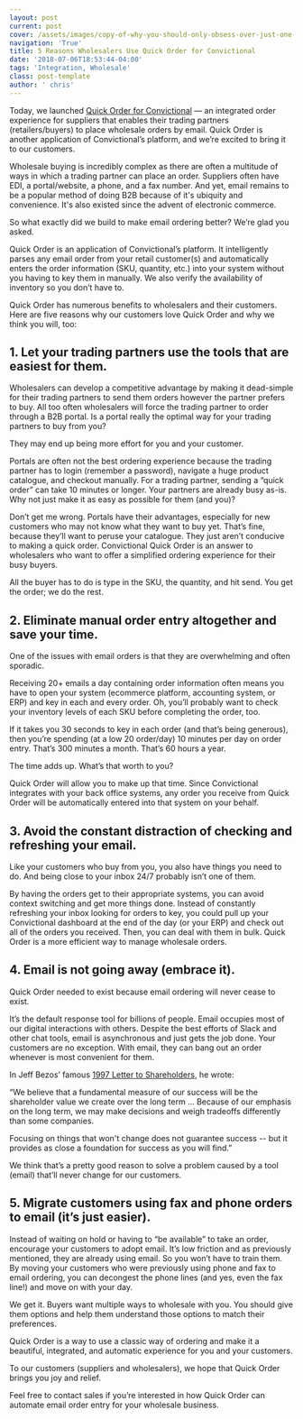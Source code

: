 ```yaml
---
layout: post
current: post
cover: /assets/images/copy-of-why-you-should-only-obsess-over-just-one-customer.png
navigation: 'True'
title: 5 Reasons Wholesalers Use Quick Order for Convictional
date: '2018-07-06T18:53:44-04:00'
tags: 'Integration, Wholesale'
class: post-template
author: ' chris'
---
```

Today, we launched [Quick Order for Convictional](https://blog.convictional.com/announcing-quick-order) — an integrated order experience for suppliers that enables their trading partners (retailers/buyers) to place wholesale orders by email. Quick Order is another application of Convictional’s platform, and we’re excited to bring it to our customers. 

Wholesale buying is incredibly complex as there are often a multitude of ways in which a trading partner can place an order. Suppliers often have EDI, a portal/website, a phone, and a fax number. And yet, email remains to be a popular method of doing B2B because of it's ubiquity and convenience. It's also existed since the advent of electronic commerce. 

So what exactly did we build to make email ordering better? We’re glad you asked.

Quick Order is an application of Convictional’s platform. It intelligently parses any email order from your retail customer(s) and automatically enters the order information (SKU, quantity, etc.) into your system without you having to key them in manually. We also verify the availability of inventory so you don’t have to. 

Quick Order has numerous benefits to wholesalers and their customers. Here are five reasons why our customers love Quick Order and why we think you will, too: 

## 1. Let your trading partners use the tools that are easiest for them.

Wholesalers can develop a competitive advantage by making it dead-simple for their trading partners to send them orders however the partner prefers to buy. All too often wholesalers will force the trading partner to order through a B2B portal. Is a portal really the optimal way for your trading partners to buy from you? 

They may end up being more effort for you and your customer. 

Portals are often not the best ordering experience because the trading partner has to login (remember a password), navigate a huge product catalogue, and checkout manually. For a trading partner, sending a “quick order” can take 10 minutes or longer. Your partners are already busy as-is. Why not just make it as easy as possible for them (and you)? 

Don’t get me wrong. Portals have their advantages, especially for new customers who may not know what they want to buy yet. That’s fine, because they’ll want to peruse your catalogue. They just aren’t conducive to making a quick order. Convictional Quick Order is an answer to wholesalers who want to offer a simplified ordering experience for their busy buyers.

All the buyer has to do is type in the SKU, the quantity, and hit send. You get the order; we do the rest.

## 2. Eliminate manual order entry altogether and save your time.

One of the issues with email orders is that they are overwhelming and often sporadic.  

Receiving 20+ emails a day containing order information often means you have to open your system (ecommerce platform, accounting system, or ERP) and key in each and every order. Oh, you’ll probably want to check your inventory levels of each SKU before completing the order, too. 

If it takes you 30 seconds to key in each order (and that’s being generous), then you’re spending (at a low 20 order/day) 10 minutes per day on order entry. That’s 300 minutes a month. That’s 60 hours a year. 

The time adds up. What’s that worth to you? 

Quick Order will allow you to make up that time. Since Convictional integrates with your back office systems, any order you receive from Quick Order will be automatically entered into that system on your behalf. 

## 3. Avoid the constant distraction of checking and refreshing your email.

Like your customers who buy from you, you also have things you need to do. And being close to your inbox 24/7 probably isn’t one of them. 

By having the orders get to their appropriate systems, you can avoid context switching and get more things done. Instead of constantly refreshing your inbox looking for orders to key, you could pull up your Convictional dashboard at the end of the day (or your ERP) and check out all of the orders you received. Then, you can deal with them in bulk. Quick Order is a more efficient way to manage wholesale orders.

## 4. Email is not going away (embrace it).

Quick Order needed to exist because email ordering will never cease to exist. 

It’s the default response tool for billions of people. Email occupies most of our digital interactions with others. Despite the best efforts of Slack and other chat tools, email is asynchronous and just gets the job done. Your customers are no exception. With email, they can bang out an order whenever is most convenient for them.  

In Jeff Bezos’ famous [1997 Letter to Shareholders](http://media.corporate-ir.net/media_files/irol/97/97664/reports/Shareholderletter97.pdf), he wrote: 

“We believe that a fundamental measure of our success will be the shareholder value we create over the long term ... Because of our emphasis on the long term, we may make decisions and weigh tradeoffs differently than some companies.

Focusing on things that won't change does not guarantee success -- but it provides as close a foundation for success as you will find.”

We think that’s a pretty good reason to solve a problem caused by a tool (email) that’ll never change for our customers. 

## 5. Migrate customers using fax and phone orders to email (it’s just easier).

Instead of waiting on hold or having to “be available” to take an order, encourage your customers to adopt email. It’s low friction and as previously mentioned, they are already using email. So you won’t have to train them. By moving your customers who were previously using phone and fax to email ordering, you can decongest the phone lines (and yes, even the fax line!) and move on with your day.

We get it. Buyers want multiple ways to wholesale with you. You should give them options and help them understand those options to match their preferences. 

Quick Order is a way to use a classic way of ordering and make it a beautiful, integrated, and automatic experience for you and your customers. 

To our customers (suppliers and wholesalers), we hope that Quick Order brings you joy and relief. 

Feel free to contact sales if you’re interested in how Quick Order can automate email order entry for your wholesale business.
